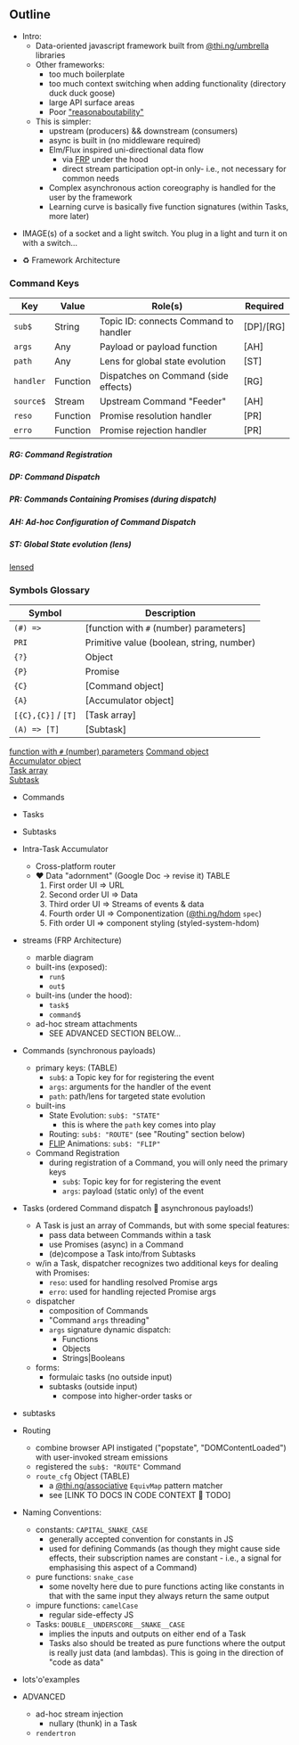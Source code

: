 ## Outline

- Intro:
  - Data-oriented javascript framework built from [@thi.ng/umbrella](http://thi.ng/umbrella) libraries
  - Other frameworks: 
    - too much boilerplate
    - too much context switching when adding functionality (directory duck duck goose)
    - large API surface areas
    - Poor ["reasonaboutability"]()
  - This is simpler:
    - upstream (producers) && downstream (consumers)
    - async is built in (no middleware required)
    - Elm/Flux inspired uni-directional data flow
      - via [FRP]() under the hood 
      - direct stream participation opt-in only- i.e., not necessary for common needs
    - Complex asynchronous action coreography is handled for the user by the framework
    - Learning curve is basically five function signatures (within Tasks, more later)
+ IMAGE(s) of a socket and a light switch. You plug in a light and turn it on with a switch...
- ♻ Framework Architecture

### Command Keys
| Key       | Value    | Role(s)                                | Required  |
| --------- | -------- | -------------------------------------- | --------- |
| `sub$`    | String   | Topic ID: connects Command to handler  | [DP]/[RG] |
| `args`    | Any      | Payload or payload function            | [AH]      |
| `path`    | Any      | Lens for global state evolution        | [ST]      |
| `handler` | Function | Dispatches on Command (side effects)   | [RG]      |
| `source$` | Stream   | Upstream Command "Feeder"              | [AH]      |
| `reso`    | Function | Promise resolution handler             | [PR]      |
| `erro`    | Function | Promise rejection handler              | [PR]      |

##### RG: Command _Registration_
##### DP: Command _Dispatch_
##### PR: Commands Containing _Promises_ (during dispatch)
##### AH: _Ad-hoc_ Configuration of Command Dispatch   
##### ST: Global _State_ evolution (lens)

[lensed]()

### Symbols Glossary
| Symbol               | Description                                    |
| -------------------- | ---------------------------------------------- |
| `(#) =>`             | [function with `#` (number) parameters]        |
| `PRI`                | Primitive value (boolean, string, number)      |
| `{?}`                | Object                                         |
| `{P}`                | Promise                                        |
| `{C}`                | [Command object]                               |
| `{A}`                | [Accumulator object]                           |
| `[{C},{C}]` / `[T]`  | [Task array]                                   |
| `(A) => [T]`         | [Subtask]                                      |

[function with `#` (number) parameters](#intra-task-accumulator)
[Command object](#commands)                              
[Accumulator object](#intra-task-accumulator)                          
[Task array](#tasks)                                  
[Subtask](#subtasks)                            

- Commands
- Tasks
- Subtasks
- Intra-Task Accumulator

  - Cross-platform router
  - ❤ Data "adornment" (Google Doc -> revise it) TABLE
    1. First order UI => URL
    2. Second order UI => Data
    3. Third order UI => Streams of events & data
    4. Fourth order UI => Componentization ([@thi.ng/hdom](https://github.com/thi-ng/umbrella/blob/a02d7b1dbea4e4a294d238af108d23ec831c1981/packages/transducers/src/func/deep-transform.ts) `spec`)
    5. Fith order UI => component styling (styled-system-hdom)
- streams (FRP Architecture)
  - marble diagram
  - built-ins (exposed):
    - `run$`
    - `out$`
  - built-ins (under the hood):
    - `task$`
    - `command$`
  - ad-hoc stream attachments
    - SEE ADVANCED SECTION BELOW...
- Commands (synchronous payloads)
  - primary keys: (TABLE)
    - `sub$`: a Topic key for for registering the event 
    - `args`: arguments for the handler of the event  
    - `path`: path/lens for targeted state evolution
  - built-ins 
    - State Evolution: `sub$: "STATE"`
      - this is where the `path` key comes into play
    - Routing: `sub$: "ROUTE"` (see "Routing" section below)
    - [FLIP]() Animations: `sub$: "FLIP"`
  - Command Registration
    - during registration of a Command, you will only need the primary keys
      - `sub$`: Topic key for for registering the event
      - `args`: payload (static only) of the event
- Tasks (ordered Command dispatch 💃 asynchronous payloads!)
  - A Task is just an array of Commands, but with some special features:
    - pass data between Commands within a task
    - use Promises (async) in a Command
    - (de)compose a Task into/from Subtasks
  - w/in a Task, dispatcher recognizes two additional keys for dealing with Promises:
    - `reso`: used for handling resolved Promise args
    - `erro`: used for handling rejected Promise args
  - dispatcher
    - composition of Commands
    - "Command `args` threading"
    - `args` signature dynamic dispatch:
      - Functions
      - Objects
      - Strings|Booleans
  - forms:
    - formulaic tasks (no outside input)
    - subtasks (outside input)
      - compose into higher-order tasks or 
- subtasks
- Routing
  - combine browser API instigated ("popstate", "DOMContentLoaded") with user-invoked stream emissions
  - registered the `sub$: "ROUTE"` Command 
  - `route_cfg` Object (TABLE)
    - a [@thi.ng/associative](http://thi.ng/associative) `EquivMap` pattern matcher
    - see [LINK TO DOCS IN CODE CONTEXT 📌 TODO]
- Naming Conventions:
  - constants: `CAPITAL_SNAKE_CASE`
    - generally accepted convention for constants in JS
    - used for defining Commands (as though they might cause
      side effects, their subscription names are constant -
      i.e., a signal for emphasising this aspect of a
      Command)
  - pure functions: `snake_case`
    - some novelty here due to pure functions acting like
      constants in that with the same input they always
      return the same output
  - impure functions: `camelCase`
    - regular side-effecty JS
  - Tasks: `DOUBLE__UNDERSCORE__SNAKE__CASE`
    - implies the inputs and outputs on either end of a Task
    - Tasks also should be treated as pure functions where
      the output is really just data (and lambdas). This is
      going in the direction of "code as data"
- lots'o'examples
- ADVANCED
  - ad-hoc stream injection
    - nullary (thunk) in a Task
  - `rendertron`

  